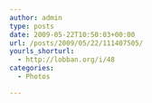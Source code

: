 ```yaml
---
author: admin
type: posts
date: 2009-05-22T10:50:03+00:00
url: /posts/2009/05/22/111407505/
yourls_shorturl:
  - http://lobban.org/i/48
categories:
  - Photos

---
```

<div class="figure">
  <img src="http://andy.lobban.org/photo/1280/111407505/1/n6SoNyvfPnsbeli9f1RYY9qm" alt="" />
</div>